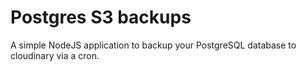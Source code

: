 # Postgres S3 backups

A simple NodeJS application to backup your PostgreSQL database to cloudinary via a cron.


